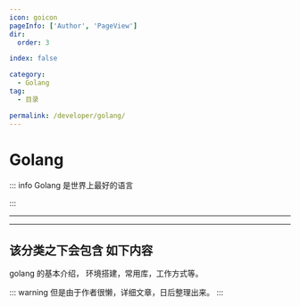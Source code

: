 ```yaml
---
icon: goicon
pageInfo: ['Author', 'PageView']
dir:
  order: 3

index: false

category:
  - Golang
tag:
  - 目录

permalink: /developer/golang/
---
```


# Golang

::: info Golang 是世界上最好的语言

:::

---

<Catalog base='/developer/golang/' />

---

## 该分类之下会包含 如下内容

golang 的基本介绍，
环境搭建，常用库，工作方式等。

::: warning
但是由于作者很懒，详细文章，日后整理出来。
:::
